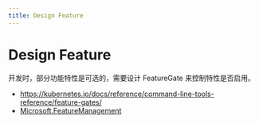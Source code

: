 ```yaml
---
title: Design Feature
---
```


# Design Feature

开发时，部分功能特性是可选的，需要设计 FeatureGate 来控制特性是否启用。

- https://kubernetes.io/docs/reference/command-line-tools-reference/feature-gates/
- [Microsoft.FeatureManagement](https://docs.microsoft.com/en-us/dotnet/api/microsoft.featuremanagement)
